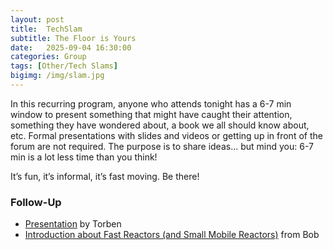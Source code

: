 ```yaml
---
layout: post
title:  TechSlam
subtitle: The Floor is Yours
date:   2025-09-04 16:30:00
categories: Group
tags: [Other/Tech Slams]
bigimg: /img/slam.jpg
---
```

In this recurring program, anyone who attends tonight has a 6-7 min window to present something that might have caught their attention, something they have wondered about, a book we all should know about, etc. Formal presentations with slides and videos or getting up in front of the forum are not required. The purpose is to share ideas... but mind you: 6-7 min is a lot less time than you think!

It’s fun, it’s informal, it’s fast moving. Be there!

### Follow-Up

* [Presentation](/assets/present/2025/2025-09-04/tr.pdf) by Torben
* [Introduction about Fast Reactors (and Small Mobile Reactors)](https://www.energy.gov/ne/articles/nuclear-101-what-fast-reactor) from Bob



